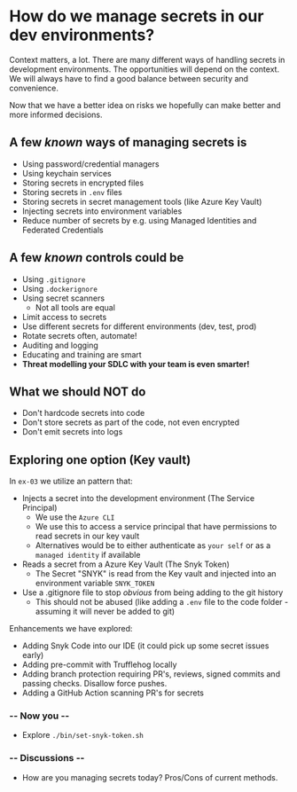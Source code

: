 # How do we manage secrets in our dev environments?

Context matters, a lot. There are many different ways of handling secrets in development environments. The opportunities will depend on the context. We will always have to find a good balance between security and convenience. 

Now that we have a better idea on risks we hopefully can make better and more informed decisions.

## A few *known* ways of managing secrets is

- Using password/credential managers
- Using keychain services
- Storing secrets in encrypted files
- Storing secrets in `.env` files
- Storing secrets in secret management tools (like Azure Key Vault)
- Injecting secrets into environment variables
- Reduce number of secrets by e.g. using Managed Identities and Federated Credentials

## A few *known* controls could be

- Using `.gitignore`
- Using `.dockerignore`
- Using secret scanners
  - Not all tools are equal
- Limit access to secrets
- Use different secrets for different environments (dev, test, prod)
- Rotate secrets often, automate!
- Auditing and logging
- Educating and training are smart
- **Threat modelling your SDLC with your team is even smarter!**

## What we should NOT do

- Don't hardcode secrets into code
- Don't store secrets as part of the code, not even encrypted
- Don't emit secrets into logs

## Exploring one option (Key vault)

In `ex-03` we utilize an pattern that:

- Injects a secret into the development environment (The Service Principal)
  - We use the `Azure CLI`
  - We use this to access a service principal that have permissions to read secrets in our key vault
  - Alternatives would be to either authenticate as `your self` or as a `managed identity` if available
- Reads a secret from a Azure Key Vault (The Snyk Token)
  - The Secret "SNYK" is read from the Key vault and injected into an environment variable `SNYK_TOKEN`
- Use a .gitignore file to stop *obvious* from being adding to the git history
  - This should not be abused (like adding a `.env` file to the code folder - assuming it will never be added to git)
  
Enhancements we have explored:

- Adding Snyk Code into our IDE (it could pick up some secret issues early)
- Adding pre-commit with Trufflehog locally
- Adding branch protection requiring PR's, reviews, signed commits and passing checks. Disallow force pushes.
- Adding a GitHub Action scanning PR's for secrets
  
### -- Now you --

- Explore `./bin/set-snyk-token.sh`

### -- Discussions --

- How are you managing secrets today? Pros/Cons of current methods.